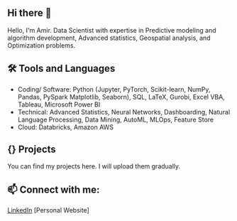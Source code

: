 ## Hi there 👋

Hello, I'm Amir. Data Scientist with expertise in Predictive modeling and algorithm development, Advanced statistics, Geospatial analysis, and Optimization problems.



## 🛠️ Tools and Languages
- Coding/ Software: Python (Jupyter, PyTorch, Scikit-learn, NumPy, Pandas, PySpark  Matplotlib, Seaborn), SQL, LaTeX, Gurobi, Excel VBA, Tableau, Microsoft Power BI
- Technical: Advanced Statistics, Neural Networks, Dashboarding, Natural Language Processing, Data Mining, AutoML, MLOps, Feature Store
- Cloud: Databricks, Amazon AWS
## {} Projects

You can find my projects here.
 I will upload them gradually. 
  

## 📫 Connect with me:
[LinkedIn](https://www.linkedin.com/in/amir-yaghoubi/)
[Personal Website]


